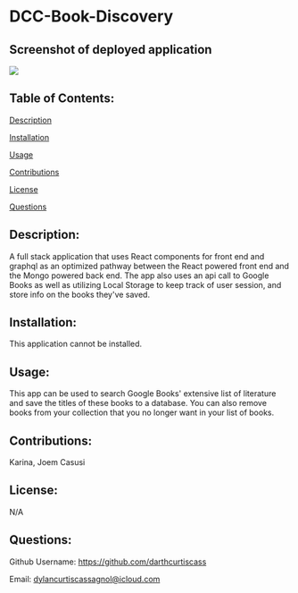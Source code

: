 # DCC-Book-Discovery

## Screenshot of deployed application
![](client/public/images/book-img.png)

## Table of Contents: 
[Description](#description)

[Installation](#installation)

[Usage](#usage)

[Contributions](#contributions)

[License](#license)

[Questions](#questions)

## Description: 
A full stack application that uses React components for front end and graphql as an optimized pathway between the React powered front end and the Mongo powered back end. The app also uses an api call to Google Books as well as utilizing Local Storage to keep track of user session, and store info on the books they've saved.

## Installation: 
This application cannot be installed.

## Usage: 
This app can be used to search Google Books' extensive list of literature and save the titles of these books to a database. You can also remove books from your collection that you no longer want in your list of books.

## Contributions: 
Karina, Joem Casusi

## License: 
N/A

## Questions: 
Github Username: https://github.com/darthcurtiscass

Email: dylancurtiscassagnol@icloud.com
